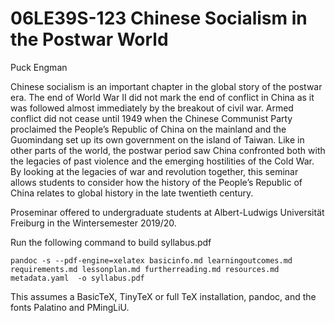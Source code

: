 # 06LE39S-123 Chinese Socialism in the Postwar World
Puck Engman

Chinese socialism is an important chapter in the global story of the postwar era. The end of World War II did not mark the end of conflict in China as it was followed almost immediately by the breakout of civil war. Armed conflict did not cease until 1949 when the Chinese Communist Party proclaimed the People’s Republic of China on the mainland and the Guomindang set up its own government on the island of Taiwan. Like in other parts of the world, the postwar period saw China confronted both with the legacies of past violence and the emerging hostilities of the Cold War. By looking at the legacies of war and revolution together, this seminar allows students to consider how the history of the People’s Republic of China relates to global history in the late twentieth century.

Proseminar offered to undergraduate students at Albert-Ludwigs Universität Freiburg in the Wintersemester 2019/20.

Run the following command to build syllabus.pdf

```
pandoc -s --pdf-engine=xelatex basicinfo.md learningoutcomes.md requirements.md lessonplan.md furtherreading.md resources.md metadata.yaml  -o syllabus.pdf

```
This assumes a BasicTeX, TinyTeX or full TeX installation, pandoc, and the fonts Palatino and PMingLiU.
